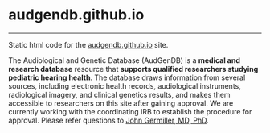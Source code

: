# audgendb.github.io
---

Static html code for the [audgendb.github.io](https://audgendb.github.io/) site.

The Audiological and Genetic Database (AudGenDB) is a **medical and research database** resource that **supports qualified researchers studying pediatric hearing health**. The database draws information from several sources, including electronic health records, audiological instruments, radiological imagery, and clinical genetics results, and makes them accessible to researchers on this site after gaining approval. We are currently working with the coordinating IRB to establish the procedure for approval. Please refer questions to [John Germiller, MD, PhD](mailto:germiller@email.chop.edu). 
